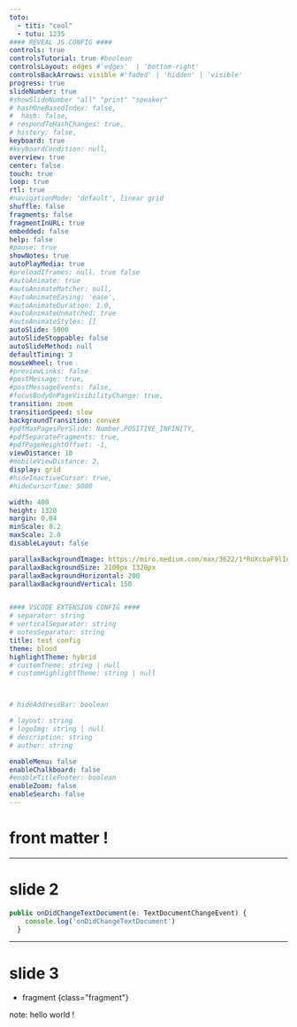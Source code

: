 ```yaml
---
toto:
  - titi: "cool"
  - tutu: 1235
#### REVEAL JS CONFIG ####
controls: true
controlsTutorial: true #boolean
controlsLayout: edges #'edges'  | 'bottom-right'
controlsBackArrows: visible #'faded' | 'hidden' | 'visible'
progress: true
slideNumber: true
#showSlideNumber "all" "print" "speaker"
# hashOneBasedIndex: false,
#  hash: false,
# respondToHashChanges: true,
# history: false,
keyboard: true
#keyboardCondition: null,
overview: true
center: false
touch: true
loop: true
rtl: true
#navigationMode: 'default', linear grid
shuffle: false
fragments: false
fragmentInURL: true
embedded: false
help: false
#pause: true
showNotes: true
autoPlayMedia: true
#preloadIframes: null. true false
#autoAnimate: true
#autoAnimateMatcher: null,
#autoAnimateEasing: 'ease',
#autoAnimateDuration: 1.0,
#autoAnimateUnmatched: true
#autoAnimateStyles: []
autoSlide: 5000
autoSlideStoppable: false
autoSlideMethod: null
defaultTiming: 3
mouseWheel: true
#previewLinks: false
#postMessage: true,
#postMessageEvents: false,
#focusBodyOnPageVisibilityChange: true,
transition: zoom
transitionSpeed: slow
backgroundTransition: convex
#pdfMaxPagesPerSlide: Number.POSITIVE_INFINITY,
#pdfSeparateFragments: true,
#pdfPageHeightOffset: -1,
viewDistance: 10
#mobileViewDistance: 2,
display: grid
#hideInactiveCursor: true,
#hideCursorTime: 5000

width: 400
height: 1320
margin: 0.04
minScale: 0.2
maxScale: 2.0
disableLayout: false

parallaxBackgroundImage: https://miro.medium.com/max/3622/1*RoXcbaF9lIqwpMjiXg54Vw.png
parallaxBackgroundSize: 2100px 1320px
parallaxBackgroundHorizontal: 200
parallaxBackgroundVertical: 150


#### VSCODE EXTENSION CONFIG ####
# separator: string
# verticalSeparator: string
# notesSeparator: string
title: test config
theme: blood
highlightTheme: hybrid
# customTheme: string | null
# customHighlightTheme: string | null



# hideAddressBar: boolean

# layout: string
# logoImg: string | null
# description: string
# author: string

enableMenu: false
enableChalkboard: false
#enableTitleFooter: boolean
enableZoom: false
enableSearch: false
---
```


# front matter ! 

---

# slide 2

```js
public onDidChangeTextDocument(e: TextDocumentChangeEvent) {
    console.log('onDidChangeTextDocument')
  }
```

---

# slide 3

- fragment {class="fragment"}

note: hello world !